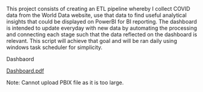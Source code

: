This project consists of creating an ETL pipeline whereby I collect COVID data from the World Data website, use that data to find useful analytical insights that could be displayed on PowerBI for BI reporting. The dashboard is intended to update everyday with new data by automating the processing and connecting each stage such that the data reflected on the dashboard is relevant. This script will achieve that goal and will be ran daily using windows task scheduler for simplicity.

Dashbaord

[Dashboard.pdf](https://github.com/aaAbdulkadir/Data-Science/files/9440147/Dashboard.pdf)

Note: Cannot upload PBIX file as it is too large.
